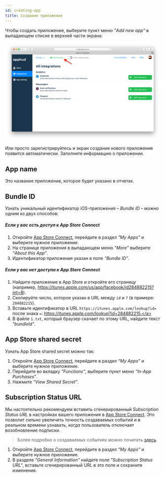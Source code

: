 ```yaml
---
id: creating-app
title: Создание приложения
---
```

Чтобы создать приложение, выберите пункт меню *"Add new app"* в выпадающем списке в верхней части экрана:

![add-new-app](assets/add-new-app.png)

Или просто зарегистрируйтесь и экран создания нового приложения появится автоматически. Заполните информацию о приложении.

## App name

Это название приложение, которое будет указано в отчетах.

## Bundle ID

Узнать уникальный идентификатор iOS-приложения – *Bundle ID* – можно одним из двух способов:

##### Если у вас есть доступ к App Store Connect

1. Откройте <a href="https://appstoreconnect.apple.com/" target="_blank">App Store Connect</a>, перейдите в раздел *"My Apps"* и выберите нужное приложение.
2. На странице приложения в выпадающем меню *“More”* выберите *“About this App”*.
3. Идентификатор приложения указан в поле *“Bundle ID”*.

##### Если у вас нет доступа к App Store Connect

1. Найдите приложение в App Store и откройте его страницу (например, <a href="https://itunes.apple.com/us/app/facebook/id284882215?mt=8" target="_blank">https://itunes.apple.com/us/app/facebook/id284882215?mt=8</a>).
2. Скопируйте число, которое указан в URL между `id` и `?` (в примере: `284882215`).
3. Вставьте идентификатор в URL `https://itunes.apple.com/lookup?id=` после знака `=`: <a href="https://itunes.apple.com/lookup?id=284882215" target="_blank">https://itunes.apple.com/lookup?id=284882215.</a>
4. В файле `1.txt`, который браузер скачает по этому URL, найдите текст *"bundleId"*.

## App Store shared secret

Узнать App Store shared secret можно так:

1. Откройте <a href="https://appstoreconnect.apple.com/" target="_blank">App Store Connect</a>, перейдите в раздел *“My Apps”* и выберите нужное приложение.
2. Перейдите во вкладку *"Functions"*, выберите пункт меню *“In-App Purchases”*.
3. Нажмите *“View Shared Secret”*.

## Subscription Status URL

Мы настоятельно рекомендуем вставить сгенерированный *Subscription Status URL* в настройках вашего приложения в <a href="https://appstoreconnect.apple.com/" target="_blank">App Store Connect</a>. Это позволит сильно увеличить точность создаваемых событий и в реальном времени узнавать, *когда* пользователь отключает возобновление подписки.

> Более подробно о создаваемых событиях можно почитать [здесь](events.md)

1. Откройте <a href="https://appstoreconnect.apple.com/" target="_blank">App Store Connect</a>, перейдите в раздел *“My Apps”* и выберите нужное приложение.
2. В разделе *"General Information"* найдите поле *"Subscription Status URL"*, вставьте сгенерированный URL в это поле и сохраните изменения.